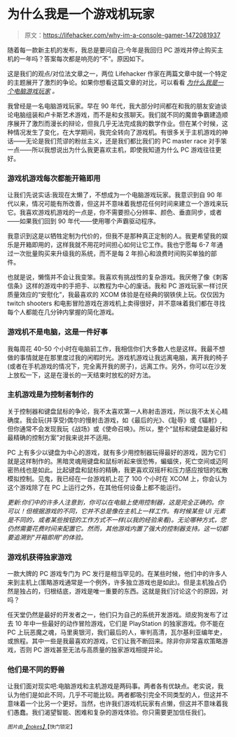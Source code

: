 # 为什么我是一个游戏机玩家

> 原文：<https://lifehacker.com/why-im-a-console-gamer-1472081937>

随着每一款新主机的发布，我总是要问自己:今年是我回归 PC 游戏并停止购买主机的一年吗？答案每次都是响亮的“不”。原因如下。



这是我们的观点/对位法文章之一，两位 Lifehacker 作家在两篇文章中就一个特定的主题展开了激烈的争论。如果你想看这篇文章的对比，可以看看 [*为什么我是一个电脑游戏玩家*](https://lifehacker.com/why-im-a-pc-gamer-1471860201) *。*

我曾经是一名电脑游戏玩家。早在 90 年代，我大部分时间都在和我的朋友安迪谈论电脑组装和卢卡斯艺术游戏，而不是和女孩聊天。我们就不同的魔兽争霸建造顺序展开了激烈而漫长的辩论，但我几乎无法完成我的数学作业。但在某个时候，这种情况发生了变化，在大学期间，我完全转向了游戏机。有很多关于主机游戏的神话——无论是我们荒谬的粉丝主义，还是我们都比我们的 PC master race 对手笨一点——所以我想说出为什么我更喜欢主机，即使我知道为什么 PC 游戏往往更好。

### 游戏机游戏每次都能开箱即用

让我们先说实话:我现在太懒了，不想成为一个电脑游戏玩家。我意识到自 90 年代以来，情况可能有所改善，但这并不意味着我想花任何时间来建立一个游戏来玩它。我喜欢游戏机游戏的一点是，你不需要担心分辨率、颜色、垂直同步，或者——如果我们回到 90 年代——使用哪个声霸驱动程序。

我意识到这是以牺牲定制为代价的，但我不是那种真正定制的人。我更希望我的娱乐是开箱即用的，这样我就不用花时间担心如何让它工作。我也宁愿每 6-7 年通过一次批量购买来升级我的系统，而不是每 2 年担心和浪费时间购买单独的部件。

也就是说，懒惰并不会让我变笨。我喜欢有挑战性的复杂游戏。我厌倦了像《刺客信条》这样的游戏中的手把手、以教程为中心的废话。我和 PC 游戏玩家一样讨厌质量效应的“安慰化”，我最喜欢的 XCOM 体验是在经典的钢铁侠上玩。仅仅因为 twitch shooters 和电影冒险游戏在游戏机上卖得很好，并不意味着我们都在寻找每个人都能在几分钟内掌握的简化游戏。

### 游戏机不是电脑，这是一件好事

我每周花 40-50 个小时在电脑前工作，我相信你们大多数人也是这样。我最不想做的事情就是在那里度过我的闲暇时光。游戏机游戏让我远离电脑，离开我的椅子(或者在手机游戏的情况下，完全离开我的房子)，远离工作。另外，你可以在沙发上放松一下，这是在漫长的一天结束时放松的好方法。

### 主机游戏是为控制者制作的

关于控制器和键盘鼠标的争论，我不太喜欢第一人称射击游戏，所以我不太关心精确度。我会玩(并享受)偶尔的慢射击游戏，如《最后的光》、《耻辱》或《辐射》,但你通常不会发现我玩《战场》或《使命召唤》。所以，整个“鼠标和键盘是最好和最精确的控制方案”对我来说并不适用。

PC 上有多少以键盘为中心的游戏，就有多少用控制器玩得最好的游戏，因为它们就是这样制作的。黑暗灵魂用键盘和鼠标听起来很恐怖，蝙蝠侠，死亡空间或迈阿密热线也是如此。比起键盘和鼠标的精确，我更喜欢双摇杆和压力感应按钮的松散模拟控制。见鬼，我已经在一台游戏机上花了 100 个小时在 XCOM 上，你会认为这个游戏除了在 PC 上运行之外，在其他任何设备上都不能运行。

*更新:你们中的许多人注意到，你可以在电脑上使用控制器，这是完全正确的。你可以！但根据游戏的不同，它并不总是像在主机上一样工作。有时候某些 UI 元素是不同的，或者某些按钮的工作方式不一样(以我的经验来看)。无论哪种方式，您仍然需要花费时间来配置它。然而，其他游戏内置了强大的控制器支持。这一切都要追溯到“开箱即用”的体验。*

### 游戏机获得独家游戏

一款大牌的 PC 游戏专门为 PC 发行是相当罕见的。在某些时候，他们中的许多人来到主机上(策略游戏通常是一个例外，许多独立游戏也是如此)。但是主机独占仍然是独占的，归根结底，游戏是唯一重要的东西。这就是我们讨论这个的原因，对吗？

任天堂仍然是最好的开发者之一，他们只为自己的系统开发游戏。顽皮狗发布了过去 10 年中一些最好的动作冒险游戏，它们是 PlayStation 的独家游戏。你不能在 PC 上玩恶魔之魂，马里奥银河，我们最后的人，审判高清，瓦尔基利亚编年史，或旅程。其中一些是我最喜欢的游戏，它们让我不断回来。除非你非常喜欢策略游戏，否则 PC 游戏甚至无法与高质量的独家游戏相提并论。

### 他们是不同的野兽

让我们面对现实吧:电脑游戏和主机游戏是两码事。两者各有优缺点。老实说，我认为他们是如此不同，几乎不可能比较。两者都吸引完全不同类型的人，但这并不意味着一个比另一个更好。当然，也许我们游戏机玩家有点懒，但这并不意味着我们愚蠢。我们渴望智能、困难和复杂的游戏体验。你只需要更加信任我们。

*<small>图片由</small>*[*<small>【nokes】</small>*](http://www.shutterstock.com/pic.mhtml?id=149396387)<small>【快门锁定】 <small></small></small> 

<small></small>